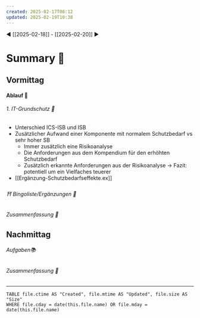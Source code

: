 ```yaml
---
created: 2025-02-17T08:12
updated: 2025-02-19T10:38
---
```

◀ [[2025-02-18]] - [[2025-02-20]] ▶
# Summary 🐬
## Vormittag
#### Ablauf 🧭
###### 1. IT-Grundschutz 🎉
* Unterschied ICS-ISB und ISB
* Zusätzlicher Aufwand einer Komponente mit normalem Schutzbedarf vs sehr hoher SB
	* Immer zusätzlich eine Risikoanalyse
	* Die Anforderungen aus dem Kompendium für den erhöhten Schutzbedarf
	* Zusätzlich erkannte Anforderungen aus der Risikoanalyse
-> Fazit: potentiell um ein Vielfaches teuerer
* [[Ergänzung-Schutzbedarfseffekte.ex]]
###### ⛩ Bingoliste/Ergänzungen 🐾
###### Zusammenfassung 🐬

## Nachmittag
###### Aufgaben📚
###### Zusammenfassung 🐬

---
```dataview
TABLE file.ctime AS "Created", file.mtime AS "Updated", file.size AS "Size" 
WHERE file.cday = date(this.file.name) OR file.mday = date(this.file.name) 
```

